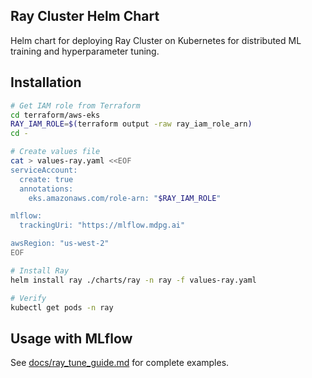 ## Ray Cluster Helm Chart

Helm chart for deploying Ray Cluster on Kubernetes for distributed ML training and hyperparameter tuning.

## Installation

```bash
# Get IAM role from Terraform
cd terraform/aws-eks
RAY_IAM_ROLE=$(terraform output -raw ray_iam_role_arn)
cd -

# Create values file
cat > values-ray.yaml <<EOF
serviceAccount:
  create: true
  annotations:
    eks.amazonaws.com/role-arn: "$RAY_IAM_ROLE"

mlflow:
  trackingUri: "https://mlflow.mdpg.ai"

awsRegion: "us-west-2"
EOF

# Install Ray
helm install ray ./charts/ray -n ray -f values-ray.yaml

# Verify
kubectl get pods -n ray
```

## Usage with MLflow

See [docs/ray_tune_guide.md](../../docs/ray_tune_guide.md) for complete examples.
